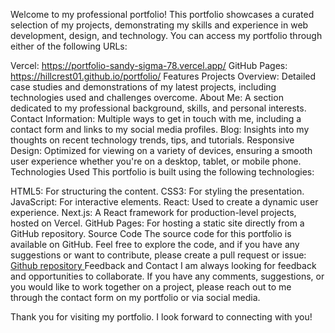 Welcome to my professional portfolio! This portfolio showcases a curated selection of my projects, demonstrating my skills and experience in web development, design, and technology. You can access my portfolio through either of the following URLs:

Vercel: https://portfolio-sandy-sigma-78.vercel.app/
GitHub Pages: https://hillcrest01.github.io/portfolio/
Features
Projects Overview: Detailed case studies and demonstrations of my latest projects, including technologies used and challenges overcome.
About Me: A section dedicated to my professional background, skills, and personal interests.
Contact Information: Multiple ways to get in touch with me, including a contact form and links to my social media profiles.
Blog: Insights into my thoughts on recent technology trends, tips, and tutorials.
Responsive Design: Optimized for viewing on a variety of devices, ensuring a smooth user experience whether you're on a desktop, tablet, or mobile phone.
Technologies Used
This portfolio is built using the following technologies:

HTML5: For structuring the content.
CSS3: For styling the presentation.
JavaScript: For interactive elements.
React: Used to create a dynamic user experience.
Next.js: A React framework for production-level projects, hosted on Vercel.
GitHub Pages: For hosting a static site directly from a GitHub repository.
Source Code
The source code for this portfolio is available on GitHub. Feel free to explore the code, and if you have any suggestions or want to contribute, please create a pull request or issue:
<a href = "https://github.com/Hillcrest01/portfolio"> Github repository </a>
Feedback and Contact
I am always looking for feedback and opportunities to collaborate. If you have any comments, suggestions, or you would like to work together on a project, please reach out to me through the contact form on my portfolio or via social media.

Thank you for visiting my portfolio. I look forward to connecting with you!

